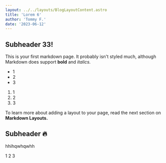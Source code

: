 ```yaml
---
layout: ../../layouts/BlogLayoutContent.astro
title: 'Lorem 6'
author: 'Tommy F.'
date: '2023-06-12'
---
```


## Subheader 33!

This is your first markdown page. It probably isn't styled much, although
Markdown does support **bold** and _italics._

-   1
-   2
-   3

1. 1
1. 2
1. 3

To learn more about adding a layout to your page, read the next section on **Markdown Layouts.**

## Subheader 🔥

hhihqwhqwhh

1
2
3
